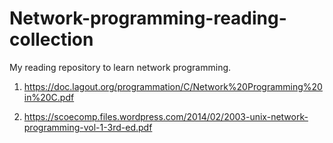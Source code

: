 # Network-programming-reading-collection
My reading repository to learn network programming.


1. https://doc.lagout.org/programmation/C/Network%20Programming%20in%20C.pdf

2. https://scoecomp.files.wordpress.com/2014/02/2003-unix-network-programming-vol-1-3rd-ed.pdf


